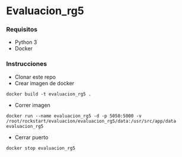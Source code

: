# Evaluacion_rg5

### Requisitos

- Python 3
- Docker

### Instrucciones

- Clonar este repo
- Crear imagen de docker

```
docker build -t evaluacion_rg5 .
```

- Correr imagen

```
docker run --name evaluacion_rg5 -d -p 5050:5000 -v /root/rockstart/evaluacion/evaluacion_rg5/data:/usr/src/app/data evaluacion_rg5
```

- Cerrar puerto
```
docker stop evaluacion_rg5
```


